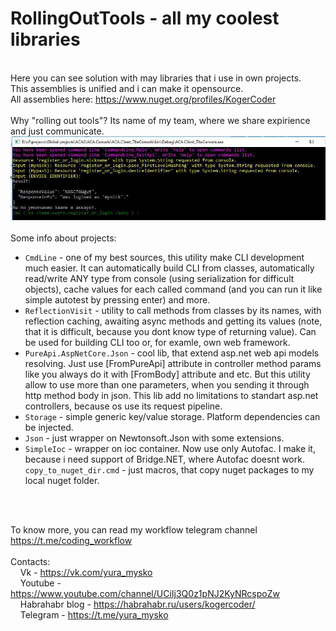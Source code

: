 #  RollingOutTools - all my coolest libraries
<br />Here you can see solution with may libraries that i use in own projects.
<br />This assemblies is unified and i can make it opensource.
<br />All assemblies here: https://www.nuget.org/profiles/KogerCoder
<br />
<br />Why "rolling out tools"? Its name of my team, where we share expirience and just communicate.
<br />
![alt tag](screenshot.jpg)
<br />
<br />Some info about projects:
 * `CmdLine` - one of my best sources, this utility make CLI development much easier. 
It can automatically build CLI from classes, automatically read/write ANY type from console (using serialization for difficult objects), cache values for each called command (and you can run it like simple autotest by pressing enter) and more.
 * `ReflectionVisit` - utility to call methods from classes by its names, with reflection caching, awaiting async methods and getting its values (note, that it is difficult, because you dont know type of returning value). Can be used for building CLI too or, for examle, own web framework.
 * `PureApi.AspNetCore.Json` - cool lib, that extend asp.net web api models resolving. Just use [FromPureApi] attribute in controller method params like you always do it with [FromBody] attribute and etc. But this utility allow to use more than one parameters, when you sending it through http method body in json. This lib add no limitations to standart asp.net controllers, because os use its request pipeline. 
 * `Storage` - simple generic key/value storage. Platform dependencies can be injected.
 * `Json` - just wrapper on Newtonsoft.Json with some extensions.
 * `SimpleIoc` - wrapper on ioc container. Now use only Autofac. I make it, because i need support of Bridge.NET, where Autofac doesnt work.
<br />`copy_to_nuget_dir.cmd` - just macros, that copy nuget packages to my local nuget folder.
<br />

<br />To know more, you can read my workflow telegram channel https://t.me/coding_workflow
<br />
<br />Contacts:
<br />&nbsp;&nbsp;&nbsp;&nbsp;Vk - https://vk.com/yura_mysko
<br />&nbsp;&nbsp;&nbsp;&nbsp;Youtube - https://www.youtube.com/channel/UCiIj3Q0z1pNJ2KyNRcspoZw
<br />&nbsp;&nbsp;&nbsp;&nbsp;Habrahabr blog - https://habrahabr.ru/users/kogercoder/
<br />&nbsp;&nbsp;&nbsp;&nbsp;Telegram - https://t.me/yura_mysko